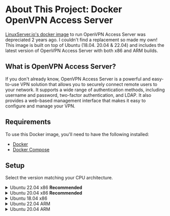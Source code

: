 # About This Project: Docker OpenVPN Access Server

[LinuxServer.io's docker image](https://hub.docker.com/r/linuxserver/openvpn-as) to run OpenVPN Access Server was depreciated 2 years ago. I couldn't find a replacement so made my own! This image is built on top of Ubuntu (18.04. 20.04 & 22.04) and includes the latest version of OpenVPN Access Server with both x86 and ARM builds.

## What is OpenVPN Access Server?

If you don't already know, OpenVPN Access Server is a powerful and easy-to-use VPN solution that allows you to securely connect remote users to your network. It supports a wide range of authentication methods, including username and password, two-factor authentication, and LDAP. It also provides a web-based management interface that makes it easy to configure and manage your VPN.

## Requirements

To use this Docker image, you'll need to have the following installed:

- [Docker](https://docs.docker.com/get-docker/)
- [Docker Compose](https://docs.docker.com/compose/install)

## Setup

Select the version matching your CPU architecture.

<details>
  <summary>Ubuntu 22.04 x86 <b>Recommended</b> </summary>

```bash
git clone -b ubuntu22.04-x86 https://github.com/TeaRex-coder/docker-openvpn-access-server.git
cd docker-openvpn-access-server
```

Follow instructions [here](https://github.com/TeaRex-coder/docker-openvpn-access-server/tree/ubuntu22.04-x86)

</details>

<details>
  <summary>Ubuntu 20.04 x86 <b>Recommended</b> </summary>

```bash
git clone -b ubuntu20.04-x86 https://github.com/TeaRex-coder/docker-openvpn-access-server.git
cd docker-openvpn-access-server
```

Follow instructions [here](https://github.com/TeaRex-coder/docker-openvpn-access-server/tree/ubuntu20.04-x86)

</details>

<details>
  <summary>Ubuntu 18.04 x86</summary>

```bash
git clone -b ubuntu18.04-x86 https://github.com/TeaRex-coder/docker-openvpn-access-server.git
cd docker-openvpn-access-server

```

Follow instructions [here](https://github.com/TeaRex-coder/docker-openvpn-access-server/tree/ubuntu18.04-x86)

</details>

<details>
  <summary>Ubuntu 22.04 ARM</summary>

```bash
git clone -b ubuntu22.04-arm https://github.com/TeaRex-coder/docker-openvpn-access-server.git
cd docker-openvpn-access-server
```

Follow instructions [here](https://github.com/TeaRex-coder/docker-openvpn-access-server/tree/ubuntu22.04-arm)

</details>

<details>
  <summary>Ubuntu 20.04 ARM</summary>

```bash
git clone -b ubuntu20.04-arm https://github.com/TeaRex-coder/docker-openvpn-access-server.git
cd docker-openvpn-access-server
```

Follow instructions [here](https://github.com/TeaRex-coder/docker-openvpn-access-server/tree/ubuntu20.04-arm)

</details>
